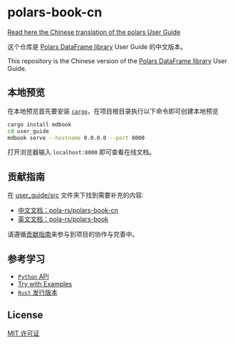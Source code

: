 # polars-book-cn

[Read here the Chinese translation of the polars User Guide](https://pola-rs.github.io/polars-book-cn/user-guide/index.html)

这个仓库是 [Polars DataFrame library](https://github.com/pola-rs/polars) User Guide 的中文版本。

This repository is the Chinese version of the [Polars DataFrame library](https://github.com/pola-rs/polars) User Guide.

## 本地预览

在本地预览首先要安装 [`cargo`](https://doc.rust-lang.org/cargo/getting-started/installation.html)，在项目根目录执行以下命令即可创建本地预览

```bash
cargo install mdbook
cd user_guide
mdbook serve --hostname 0.0.0.0 --port 8000
```
打开浏览器输入 `localhost:8000` 即可查看在线文档。

## 贡献指南

在 [user_guide/src](./user_guide/src/) 文件夹下找到需要补充的内容:

- [中文文档：pola-rs/polars-book-cn](https://pola-rs.github.io/polars-book-cn/user-guide/index.html)
- [英文文档：pola-rs/polars-book](https://pola-rs.github.io/polars-book/user-guide/index.html)

请遵循[贡献指南](./CONTRIBUTING.md)来参与到项目的协作与完善中。

## 参考学习

- [`Python` API](https://pola-rs.github.io/polars/py-polars/html/reference/)
- [Try with Examples](https://github.com/pola-rs/polars-book-cn/tree/main/user_guide/src/examples)
- [`Rust` 发行版本](https://docs.rs/polars/latest/polars/)

## License

[MIT 许可证](http://choosealicense.com/licenses/mit/)